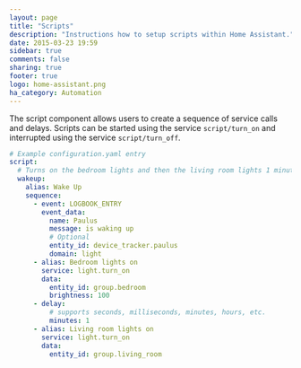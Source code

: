 ```yaml
---
layout: page
title: "Scripts"
description: "Instructions how to setup scripts within Home Assistant."
date: 2015-03-23 19:59
sidebar: true
comments: false
sharing: true
footer: true
logo: home-assistant.png
ha_category: Automation
---
```


The script component allows users to create a sequence of service calls and delays. Scripts can be started using the service `script/turn_on` and interrupted using the service `script/turn_off`.

```yaml
# Example configuration.yaml entry
script:
  # Turns on the bedroom lights and then the living room lights 1 minute later
  wakeup:
    alias: Wake Up
    sequence:
      - event: LOGBOOK_ENTRY
        event_data:
          name: Paulus
          message: is waking up
          # Optional
          entity_id: device_tracker.paulus
          domain: light
      - alias: Bedroom lights on
        service: light.turn_on
        data:
          entity_id: group.bedroom
          brightness: 100
      - delay:
          # supports seconds, milliseconds, minutes, hours, etc.
          minutes: 1
      - alias: Living room lights on
        service: light.turn_on
        data:
          entity_id: group.living_room
```
